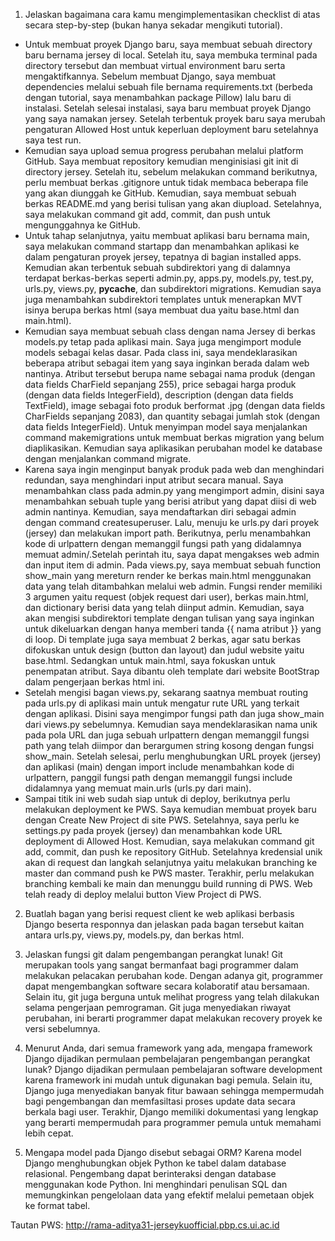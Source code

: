 1. Jelaskan bagaimana cara kamu mengimplementasikan checklist di atas secara step-by-step (bukan hanya sekadar mengikuti tutorial).
- Untuk membuat proyek Django baru, saya membuat sebuah directory baru bernama jersey di local. Setelah itu, saya membuka terminal pada directory tersebut dan membuat virtual environment baru serta mengaktifkannya. Sebelum membuat Django, saya membuat dependencies melalui sebuah file bernama requirements.txt (berbeda dengan tutorial, saya menambahkan package Pillow) lalu baru di instalasi. Setelah selesai instalasi, saya baru membuat proyek Django yang saya namakan jersey. Setelah terbentuk proyek baru saya merubah pengaturan Allowed Host untuk keperluan deployment baru setelahnya saya test run. 
- Kemudian saya upload semua progress perubahan melalui platform GitHub. Saya membuat repository kemudian menginisiasi git init di directory jersey. Setelah itu, sebelum melakukan command berikutnya, perlu membuat berkas .gitignore untuk tidak membaca beberapa file yang akan diunggah ke GitHub. Kemudian, saya membuat sebuah berkas README.md yang berisi tulisan yang akan diupload. Setelahnya, saya melakukan command git add, commit, dan push untuk mengunggahnya ke GitHub. 
- Untuk tahap selanjutnya, yaitu membuat aplikasi baru bernama main, saya melakukan command startapp dan menambahkan aplikasi ke dalam pengaturan proyek jersey, tepatnya di bagian installed apps. Kemudian akan terbentuk sebuah subdirektori yang di dalamnya terdapat berkas-berkas seperti admin.py, apps.py, models.py, test.py, urls.py, views.py, __pycache__, dan subdirektori migrations. Kemudian saya juga menambahkan subdirektori templates untuk menerapkan MVT isinya berupa berkas html (saya membuat dua yaitu base.html dan main.html).
- Kemudian saya membuat sebuah class dengan nama Jersey di berkas models.py tetap pada aplikasi main. Saya juga mengimport module models sebagai kelas dasar. Pada class ini, saya mendeklarasikan beberapa atribut sebagai item yang saya inginkan berada dalam web nantinya. Atribut tersebut berupa name sebagai nama produk (dengan data fields CharField sepanjang 255), price sebagai harga produk (dengan data fields IntegerField), description (dengan data fields TextField), image sebagai foto produk berformat .jpg (dengan data fields CharFields sepanjang 2083), dan quantity sebagai jumlah stok (dengan data fields IntegerField). Untuk menyimpan model saya menjalankan command makemigrations untuk membuat berkas migration yang belum diaplikasikan. Kemudian saya aplikasikan perubahan model ke database dengan menjalankan command migrate.
- Karena saya ingin menginput banyak produk pada web dan menghindari redundan, saya menghindari input atribut secara manual. Saya menambahkan class pada admin.py yang mengimport admin, disini saya menambahkan sebuah tuple yang berisi atribut yang dapat diisi di web admin nantinya. Kemudian, saya mendaftarkan diri sebagai admin dengan command createsuperuser. Lalu, menuju ke urls.py dari proyek (jersey) dan melakukan import path. Berikutnya, perlu menambahkan kode di urlpattern dengan memanggil fungsi path yang didalamnya memuat admin/.Setelah perintah itu, saya dapat mengakses web admin dan input item di admin. Pada views.py, saya membuat sebuah function show_main yang mereturn render ke berkas main.html menggunakan data yang telah ditambahkan melalui web admin. Fungsi render memiliki 3 argumen yaitu request (objek request dari user), berkas main.html, dan dictionary berisi data yang telah diinput admin. Kemudian, saya akan mengisi subdirektori template dengan tulisan yang saya inginkan untuk dikeluarkan dengan hanya memberi tanda {{ nama atribut }} yang di loop. Di template juga saya membuat 2 berkas, agar satu berkas difokuskan untuk design (button dan layout) dan judul website yaitu base.html. Sedangkan untuk main.html, saya fokuskan untuk penempatan atribut. Saya dibantu oleh template dari website BootStrap dalam pengerjaan berkas html ini. 
- Setelah mengisi bagan views.py, sekarang saatnya membuat routing pada urls.py di aplikasi main untuk mengatur rute URL yang terkait dengan aplikasi. Disini saya mengimpor fungsi path dan juga show_main dari views.py sebelumnya. Kemudian saya mendeklarasikan nama unik pada pola URL dan juga sebuah urlpattern dengan memanggil fungsi path yang telah diimpor dan berargumen string kosong dengan fungsi show_main. Setelah selesai, perlu menghubungkan URL proyek (jersey) dan aplikasi (main) dengan import include menambahkan kode di urlpattern, panggil fungsi path dengan memanggil fungsi include didalamnya yang memuat main.urls (urls.py dari main). 
- Sampai titik ini web sudah siap untuk di deploy, berikutnya perlu melakukan deployment ke PWS. Saya kemudian membuat proyek baru dengan Create New Project di site PWS. Setelahnya, saya perlu ke settings.py pada proyek (jersey) dan menambahkan kode URL deployment di Allowed Host. Kemudian, saya melakukan command git add, commit, dan push ke repository GitHub. Setelahnya kredensial unik akan di request dan langkah selanjutnya yaitu melakukan branching ke master dan command push ke PWS master. Terakhir, perlu melakukan branching kembali ke main dan menunggu build running di PWS. Web telah ready di deploy melalui button View Project di PWS.

2. Buatlah bagan yang berisi request client ke web aplikasi berbasis Django beserta responnya dan jelaskan pada bagan tersebut kaitan antara 
urls.py, views.py, models.py, dan berkas html.

3. Jelaskan fungsi git dalam pengembangan perangkat lunak!
Git merupakan tools yang sangat bermanfaat bagi programmer dalam melakukan pelacakan perubahan kode. Dengan adanya git, programmer dapat mengembangkan software secara kolaboratif atau bersamaan. Selain itu, git juga berguna untuk melihat progress yang telah dilakukan selama pengerjaan pemrograman. Git juga menyediakan riwayat perubahan, ini berarti programmer dapat melakukan recovery proyek ke versi sebelumnya.

4. Menurut Anda, dari semua framework yang ada, mengapa framework Django dijadikan permulaan pembelajaran pengembangan perangkat lunak?
Django dijadikan permulaan pembelajaran software development karena framework ini mudah untuk digunakan bagi pemula. Selain itu, Django juga menyediakan banyak fitur bawaan sehingga mempermudah bagi pengembangan dan memfasiltasi proses update data secara berkala bagi user. Terakhir, Django memiliki dokumentasi yang lengkap yang berarti mempermudah para programmer pemula untuk memahami lebih cepat.

5. Mengapa model pada Django disebut sebagai ORM?
Karena model Django menghubungkan objek Python ke tabel dalam database relasional. Pengembang dapat berinteraksi dengan database menggunakan kode Python. Ini menghindari penulisan SQL dan memungkinkan pengelolaan data yang efektif melalui pemetaan objek ke format tabel.


Tautan PWS: http://rama-aditya31-jerseykuofficial.pbp.cs.ui.ac.id